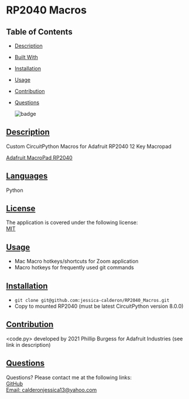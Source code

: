 # RP2040 Macros
## Table of Contents
* [Description](#description)
* [Built With](#languages)
* [Installation](#installation)
* [Usage](#usage)
* [Contribution](#contribution)
* [Questions](#questions)

    ![badge](https://img.shields.io/badge/license-MIT-blue)

## [Description](#table-of-contents)
Custom CircuitPython Macros for Adafruit RP2040 12 Key Macropad

[Adafruit MacroPad RP2040](https://cdn-learn.adafruit.com/downloads/pdf/adafruit-macropad-rp2040.pdf)

## [Languages](#table-of-contents)
Python
## [License](#table-of-contents)
The application is covered under the following license: <br>
    [MIT](https://choosealicense.com/licenses/MIT)
## [Usage](#table-of-contents)
* Mac Macro hotkeys/shortcuts for Zoom application 
* Macro hotkeys for frequently used git commands

## [Installation](#table-of-contents)
* `git clone git@github.com:jessica-calderon/RP2040_Macros.git` 
* Copy to mounted RP2040 (must be latest CircuitPython version 8.0.0)

## [Contribution](#table-of-contents)
<code.py> developed by 2021 Phillip Burgess for Adafruit Industries (see link in description)

## [Questions](#table-of-contents)
Questions? Please contact me at the following links: <br>
[GitHub](https://github.com/jessica-calderon) <br>
[Email: calderonjessica13@yahoo.com](mailto:calderonjessica13@yahoo.com)
